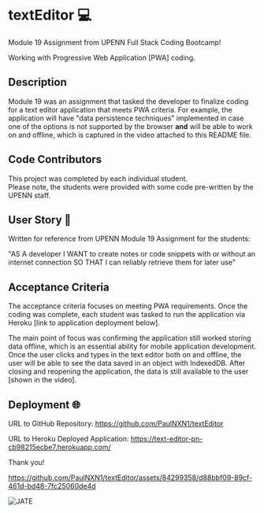 # textEditor  💻

Module 19 Assignment from UPENN Full Stack Coding Bootcamp!

Working with Progressive Web Application [PWA] coding. 

## Description

Module 19 was an assignment that tasked the developer to finalize coding for a text editor application that meets PWA criteria.  For example, the application will have "data persistence techniques" implemented in case one of the options is not supported by the browser **and** will be able to work on and offline, which is captured in the video attached to this README file.  


## Code Contributors

This project was completed by each individual student.  
Please note, the students were provided with some code pre-written by the UPENN staff.  

## User Story 📘

Written for reference from UPENN Module 19 Assignment for the students:

"AS A developer
I WANT to create notes or code snippets with or without an internet connection
SO THAT I can reliably retrieve them for later use"


## Acceptance Criteria 

The acceptance criteria focuses on meeting PWA requirements.  Once the coding was complete, each student was tasked to run the application via Heroku [link to application deployment below].  

The main point of focus was confirming the application still worked storing data offline, which is an essential ability for mobile application development.  Once the user clicks and types in the text editor both on and offline, the user will be able to see the data saved in an object with IndexedDB.  After closing and reopening the application, the data is still available to the user [shown in the video].  

## Deployment  🌐

URL to GitHub Repository:    https://github.com/PaulNXN1/textEditor

URL to Heroku Deployed Application:  https://text-editor-pn-cb98215ecbe7.herokuapp.com/

Thank you!



https://github.com/PaulNXN1/textEditor/assets/84299358/d88bbf09-89cf-461d-bd48-7fc25060de4d



![JATE ](https://github.com/PaulNXN1/textEditor/assets/84299358/bd9300ea-537d-4c5b-b10f-23f37552665e)

